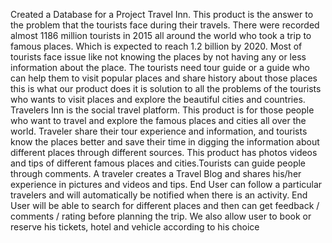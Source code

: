 Created a Database for a Project Travel Inn.
This product is the answer to the problem that the
tourists face during their travels. There were recorded almost
1186 million tourists in 2015 all around the world who took a
trip to famous places. Which is expected to reach 1.2 billion by
2020. Most of tourists face issue like not knowing the places by
not having any or less information about the place. The tourists
need tour guide or a guide who can help them to visit popular
places and share history about those places this is what our
product does it is solution to all the problems of the tourists
who wants to visit places and explore the beautiful cities and
countries.
Travelers Inn is the social travel platform. This product
is for those people who want to travel and explore the famous
places and cities all over the world. Traveler share their tour
experience and information, and tourists know the places
better and save their time in digging the information about
different places through different sources. This product has
photos videos and tips of different famous places and
cities.Tourists can guide people through comments.
A traveler creates a Travel Blog and shares his/her
experience in pictures and videos and tips. End User can
follow a particular travelers and will automatically be notified
when there is an activity. End User will be able to search for
different places and then can get feedback / comments / rating
before planning the trip. We also allow user to book or reserve
his tickets, hotel and vehicle according to his choice
